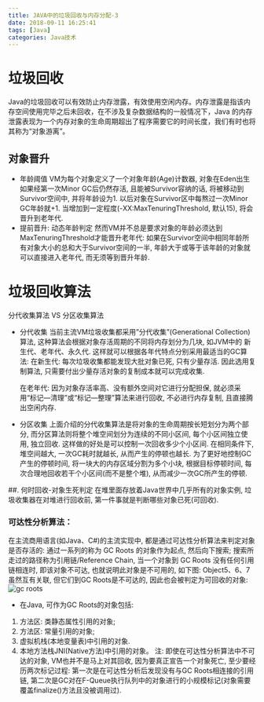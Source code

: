 ```yaml
---
title: JAVA中的垃圾回收与内存分配-3
date: 2018-09-11 16:25:41
tags: [Java]
categories: Java技术
---
```

# 垃圾回收
Java的垃圾回收可以有效防止内存泄露，有效使用空闲内存。内存泄露是指该内存空间使用完毕之后未回收，在不涉及复杂数据结构的一般情况下，Java 的内存泄露表现为一个内存对象的生命周期超出了程序需要它的时间长度，我们有时也将其称为“对象游离”。

## 对象晋升
* 年龄阈值
VM为每个对象定义了一个对象年龄(Age)计数器, 对象在Eden出生如果经第一次Minor GC后仍然存活, 且能被Survivor容纳的话, 将被移动到Survivor空间中, 并将年龄设为1. 以后对象在Survivor区中每熬过一次Minor GC年龄就+1. 当增加到一定程度(-XX:MaxTenuringThreshold, 默认15), 将会晋升到老年代.
* 提前晋升: 动态年龄判定
然而VM并不总是要求对象的年龄必须达到MaxTenuringThreshold才能晋升老年代: 如果在Survivor空间中相同年龄所有对象大小的总和大于Survivor空间的一半, 年龄大于或等于该年龄的对象就可以直接进入老年代, 而无须等到晋升年龄.

# 垃圾回收算法
分代收集算法 VS 分区收集算法
* 分代收集
当前主流VM垃圾收集都采用”分代收集”(Generational Collection)算法, 这种算法会根据对象存活周期的不同将内存划分为几块, 如JVM中的 新生代、老年代、永久代. 这样就可以根据各年代特点分别采用最适当的GC算法:
    在新生代: 每次垃圾收集都能发现大批对象已死, 只有少量存活. 因此选用复制算法, 只需要付出少量存活对象的复制成本就可以完成收集.

    在老年代: 因为对象存活率高、没有额外空间对它进行分配担保, 就必须采用“标记—清理”或“标记—整理”算法来进行回收, 不必进行内存复制, 且直接腾出空闲内存.
* 分区收集
上面介绍的分代收集算法是将对象的生命周期按长短划分为两个部分, 而分区算法则将整个堆空间划分为连续的不同小区间, 每个小区间独立使用, 独立回收. 这样做的好处是可以控制一次回收多少个小区间.
在相同条件下, 堆空间越大, 一次GC耗时就越长, 从而产生的停顿也越长. 为了更好地控制GC产生的停顿时间, 将一块大的内存区域分割为多个小块, 根据目标停顿时间, 每次合理地回收若干个小区间(而不是整个堆), 从而减少一次GC所产生的停顿.

##. 何时回收-对象生死判定
在堆里面存放着Java世界中几乎所有的对象实例, 垃圾收集器在对堆进行回收前, 第一件事就是判断哪些对象已死(可回收).
### 可达性分析算法：
在主流商用语言(如Java、C#)的主流实现中, 都是通过可达性分析算法来判定对象是否存活的: 通过一系列的称为 GC Roots 的对象作为起点, 然后向下搜索; 搜索所走过的路径称为引用链/Reference Chain, 当一个对象到 GC Roots 没有任何引用链相连时, 即该对象不可达, 也就说明此对象是不可用的, 如下图: Object5、6、7 虽然互有关联, 但它们到GC Roots是不可达的, 因此也会被判定为可回收的对象:
![gc roots](./GCROOTS.jpg)
* 在Java, 可作为GC Roots的对象包括:
1. 方法区: 类静态属性引用的对象;
2. 方法区: 常量引用的对象;
3. 虚拟机栈(本地变量表)中引用的对象.
4. 本地方法栈JNI(Native方法)中引用的对象。
注: 即使在可达性分析算法中不可达的对象, VM也并不是马上对其回收, 因为要真正宣告一个对象死亡, 至少要经历两次标记过程: 第一次是在可达性分析后发现没有与GC Roots相连接的引用链, 第二次是GC对在F-Queue执行队列中的对象进行的小规模标记(对象需要覆盖finalize()方法且没被调用过).